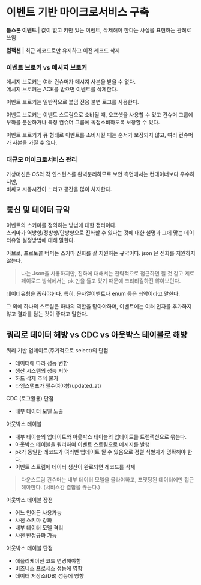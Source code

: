 # 이벤트 기반 마이크로서비스 구축

**툼스톤 이벤트** | 값이 없고 키만 있는 이벤트, 삭제해야 한다는 사실을 표현하는 관례로 쓰임

**컴팩션** | 최근 레코드로만 유지하고 이전 레코드 삭제


### 이벤트 브로커 vs 메시지 브로커

메시지 브로커는 여러 컨슈머가 메시지 사본을 받을 수 없다.  
메시지 브로커는 ACK를 받으면 이벤트를 삭제한다.

이벤트 브로커는 일반적으로 붙임 전용 불변 로그를 사용한다.

이벤트 브로커는 이벤트 스트림으로 소비될 때, 오프셋을 사용할 수 있고 컨슈머 그룹에 부하를 분산하거나 특정 컨슈머 그룹에 독점소비하도록 보장할 수 있다.  

이벤트 브로커가 큐 형태로 이벤트를 소비시킬 때는 순서가 보장되지 않고, 여러 컨슈머가 사본을 가질 수 없다.

### 대규모 머이크로서비스 관리

가상머신은 OS와 각 인스턴스를 완벽분리하므로 보안 측면에서는 컨테이너보다 우수하지만,  
비싸고 시동시간이 느리고 공간을 많이 차지한다.


## 통신 및 데이터 규약

이벤트의 스키마를 정의하는 방법에 대한 챕터이다.  
스키마가 역방향/정방향/단방향으로 진화할 수 있다는 것에 대한 설명과 그에 맞는 데이터유형 설정방법에 대해 말한다.  

아브로, 프로토콜 버퍼는 스키마 진화를 잘 지원하는 규약이다. json 은 진화를 지원하지 않는다.  

> 나는 Json을 사용하지만, 진화에 대해서는 전략적으로 접근하면 될 것 같고 제로페이로드 방식에서는 pk 만을 들고 있기 때문에 크리티컬하진 않아보인다.

데이터유형을 좁혀야한다.
특히. 문자열이벤트나 enum 등은 최악이라고 말한다.

그 외에 하나의 스트림은 하나의 역할을 맡아야하며, 이벤트에는 여러 인자를 추가하지 않고 결과를 담는 것이 좋다고 말한다.



## 쿼리로 데이터 해방 vs CDC vs 아웃박스 테이블로 해방

쿼리 기반 업데이트(주기적으로 select)의 단점
- 데이터에 따라 성능 변함
- 생산 시스템의 성능 저하
- 하드 삭제 추적 불가
- 타임스탬프가 필수여야함(updated_at)

CDC (로그활용) 단점
- 내부 데이터 모델 노출

아웃박스 테이블
- 내부 테이블의 업데이트와 아웃박스 테이블의 업데이트를 트랜잭션으로 묶는다. 
- 아웃박스 테이블을 쿼리하여 이벤트 스트림으로 메시지를 발행
- pk가 동일한 레코드가 여러번 업데이트 될 수 있음으로 정렬 식별자가 명확해야 한다.
- 이벤트 스트림에 데이터 생산이 완료되면 레코드를 삭제

> 다운스트림 컨슈머는 내부 데이터 모델을 몰라야하고, 포맷팅된 데이터에만 접근해야한다. (서비스간 결합을 끊는다.)

아웃박스 테이블 장점
- 어느 언어든 사용가능
- 사전 스키마 강화
- 내부 데이터 모델 격리
- 사전 반정규화 가능

아웃박스 테이블 단점
- 애플리케이션 코드 변경해야함
- 비즈니스 프로세스 성능에 영향
- 데이터 저장소(DB) 성능에 영향